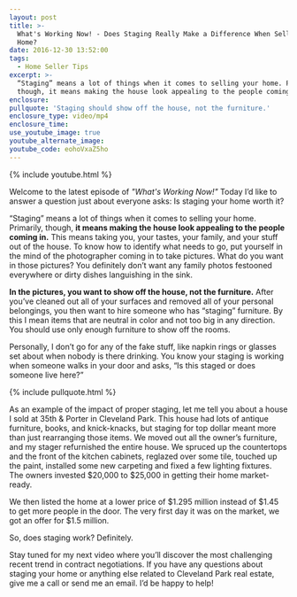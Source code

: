 ```yaml
---
layout: post
title: >-
  What's Working Now! - Does Staging Really Make a Difference When Selling Your
  Home?
date: 2016-12-30 13:52:00
tags:
  - Home Seller Tips
excerpt: >-
  “Staging” means a lot of things when it comes to selling your home. Primarily,
  though, it means making the house look appealing to the people coming in.
enclosure:
pullquote: 'Staging should show off the house, not the furniture.'
enclosure_type: video/mp4
enclosure_time:
use_youtube_image: true
youtube_alternate_image:
youtube_code: eohoVxaZ5ho
---
```



{% include youtube.html %}

Welcome to the latest episode of *"What's Working Now!"*&nbsp;Today I’d like to answer a question just about everyone asks: Is staging your home worth it?

“Staging” means a lot of things when it comes to selling your home. Primarily, though, **it means making the house look appealing to the people coming in.** This means taking you, your tastes, your family, and your stuff out of the house. To know how to identify what needs to go, put yourself in the mind of the photographer coming in to take pictures. What do you want in those pictures? You definitely don’t want any family photos festooned everywhere or dirty dishes languishing in the sink.

**In the pictures, you want to show off the house, not the furniture.** After you’ve cleaned out all of your surfaces and removed all of your personal belongings, you then want to hire someone who has “staging” furniture. By this I mean items that are neutral in color and not too big in any direction. You should use only enough furniture to show off the rooms.

Personally, I don’t go for any of the fake stuff, like napkin rings or glasses set about when nobody is there drinking. You know your staging is working when someone walks in your door and asks, “Is this staged or does someone live here?”

{% include pullquote.html %}

As an example of the impact of proper staging, let me tell you about a house I sold at 35th & Porter in Cleveland Park. This house had lots of antique furniture, books, and knick-knacks, but staging for top dollar meant more than just rearranging those items. We moved out all the owner’s furniture, and my stager refurnished the entire house. We spruced up the countertops and the front of the kitchen cabinets, reglazed over some tile, touched up the paint, installed some new carpeting and fixed a few lighting fixtures. The owners invested $20,000 to $25,000 in getting their home market-ready.

We then listed the home at a lower price of $1.295 million instead of $1.45 to get more people in the door. The very first day it was on the market, we got an offer for $1.5 million.

So, does staging work? Definitely.

Stay tuned for my next video where you’ll discover the most challenging recent trend in contract negotiations. If you have any questions about staging your home or anything else related to Cleveland Park real estate, give me a call or send me an email. I’d be happy to help!